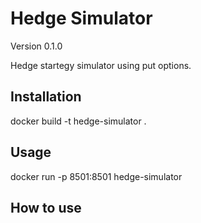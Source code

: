 # Hedge Simulator

 Version 0.1.0

 Hedge startegy simulator using put options.

## Installation
docker build -t hedge-simulator .

## Usage
docker run -p 8501:8501 hedge-simulator

## How to use
